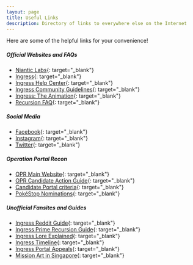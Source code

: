 ```yaml
---
layout: page
title: Useful Links
description: Directory of links to everywhere else on the Internet
---
```

Here are some of the helpful links for your convenience!

##### Official Websites and FAQs
- [Niantic Labs](https://www.nianticlabs.com){: target="_blank"}
- [Ingress](https://www.ingress.com){: target="_blank"}
- [Ingress Help Center](https://support.ingress.com/hc/en-us){: target="_blank"}
- [Ingress Community Guidelines](https://support.ingress.com/hc/en-us/articles/206606858-Ingress-Community-Guidelinesm){: target="_blank"}
- [Ingress: The Animation](http://ingressanime.com/en/){: target="_blank"}
- [Recursion FAQ](https://support.ingress.com/hc/en-us/articles/360002076467-Recursion){: target="_blank"}

##### Social Media
- [Facebook](https://www.facebook.com/Ingress/){: target="_blank"}
- [Instagram](https://www.instagram.com/ingress/){: target="_blank"}
- [Twitter](https://twitter.com/ingress){: target="_blank"}

##### Operation Portal Recon
- [OPR Main Website](https://opr.ingress.com){: target="_blank"}
- [OPR Candidate Action Guide](https://plus.google.com/+NIAOps/posts/Uw3rzL352Ut){: target="_blank"}
- [Candidate Portal criteria](https://support.ingress.com/hc/en-us/articles/207343987-Candidate-Portal-criteria){: target="_blank"}
- [PokéStop Nominations](https://support.pokemongo.nianticlabs.com/hc/en-us/articles/360001689907){: target="_blank"}

##### Unofficial Fansites and Guides
- [Ingress Reddit Guide](https://www.reddit.com/r/Ingress/comments/9o9scg/moronic_monday_10152018_your_weekly_questions/){: target="_blank"}
- [Ingress Prime Recursion Guide](https://metahub.info/ingress-prime/3390/ingress-prime-recursion-guide/){: target="_blank"}
- [Ingress Lore Explained](https://imgur.com/a/E4sG7#hShRQUh/){: target="_blank"}
- [Ingress Timeline](https://fevgames.net/ingress/ingress-timeline/){: target="_blank"}
- [Ingress Portal Appeals](https://plus.google.com/communities/102464635958231746563){: target="_blank"}
- [Mission Art in Singapore](https://ingressmosaik.com/sg/other){: target="_blank"}





